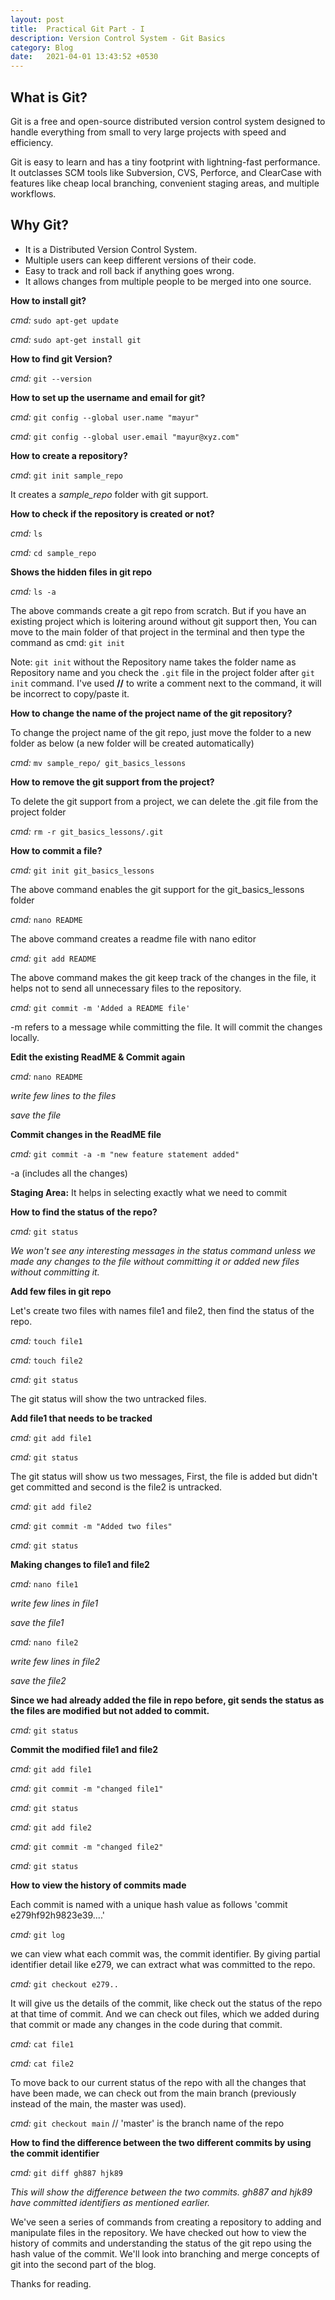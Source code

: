 ```yaml
---
layout: post
title:  Practical Git Part - I
description: Version Control System - Git Basics
category: Blog
date:   2021-04-01 13:43:52 +0530
---
```

## What is Git?
Git is a free and open-source distributed version control system designed to handle everything from small to very large projects with speed and efficiency.

Git is easy to learn and has a tiny footprint with lightning-fast performance. It outclasses SCM tools like Subversion, CVS, Perforce, and ClearCase with features like cheap local branching, convenient staging areas, and multiple workflows. 

## Why Git?

* It is a Distributed Version Control System.
* Multiple users can keep different versions of their code.
* Easy to track and roll back if anything goes wrong.
* It allows changes from multiple people to be merged into one source.

**How to install git?**

*cmd:* `sudo apt-get update`

*cmd:* `sudo apt-get install git`

**How to find git Version?**

*cmd:* `git --version`

**How to set up the username and email for git?**

*cmd:* `git config --global user.name "mayur"`

*cmd:* `git config --global user.email "mayur@xyz.com"`

**How to create a repository?**

*cmd*: `git init sample_repo`

It creates a *sample_repo* folder with git support.

**How to check if the repository is created or not?**

*cmd:* `ls`

*cmd:* `cd sample_repo`

**Shows the hidden files in git repo**

*cmd:* `ls -a`

The above commands create a git repo from scratch. But if you have an existing project which is loitering around without git support then,
You can move to the main folder of that project in the terminal and then type the command as cmd: `git init`

Note: `git init` without the Repository name takes the folder name as Repository name and you check the `.git` file in the project folder after `git init` command. I've used  **//** to write a comment next to the command, it will be incorrect to copy/paste it.

**How to change the name of the project name of the git repository?**

To change the project name of the git repo, just move the folder to a new folder as below (a new folder will be created automatically)

*cmd:* `mv sample_repo/ git_basics_lessons`

**How to remove the git support from the project?**

To delete the git support from a project, we can delete the .git file from the project folder

*cmd:* `rm -r git_basics_lessons/.git`

**How to commit a file?**

*cmd:* `git init git_basics_lessons`

The above command enables the git support for the git_basics_lessons folder

*cmd:* `nano README`

The above command creates a readme file with nano editor

*cmd:* `git add README`

The above command makes the git keep track of the changes in the file, it helps not to send all unnecessary files to the repository.

*cmd:* `git commit -m 'Added a README file'`

-m refers to a message while committing the file. It will commit the changes locally.

**Edit the existing ReadME & Commit again**

*cmd:* `nano README`

*write few lines to the files*

*save the file*

**Commit changes in the ReadME file**

*cmd:* `git commit -a -m "new feature statement added"`

-a (includes all the changes)

**Staging Area:** It helps in selecting exactly what we need to commit

**How to find the status of the repo?**

*cmd:* `git status`

*We won't see any interesting messages in the status command unless we made any changes to the file without committing it or added new files without committing it.*

**Add few files in git repo**

Let's create two files with names file1 and file2, then find the status of the repo.

*cmd:* `touch file1`

*cmd:* `touch file2`

*cmd:* `git status`

The git status will show the two untracked files.

**Add file1 that needs to be tracked**

*cmd:* `git add file1`

*cmd:* `git status `

The git status will show us two messages, First, the file is added but didn't get committed and second is the file2 is untracked.

*cmd:* `git add file2`

*cmd:* `git commit -m "Added two files"`

*cmd:* `git status`

**Making changes to file1 and file2**

*cmd:* `nano file1`

*write few lines in file1*

*save the file1*

*cmd:* `nano file2`

*write few lines in file2*

*save the file2*

**Since we had already added the file in repo before, git sends the status as the files are modified but not added to commit.**

*cmd:* `git status`

**Commit the modified file1 and file2**

*cmd:* `git add file1`

*cmd:* `git commit -m "changed file1"`

*cmd:* `git status`

*cmd:* `git add file2`

*cmd:* `git commit -m "changed file2"`

*cmd:* `git status`

**How to view the history of commits made**

Each commit is named with a unique hash value as follows 'commit e279hf92h9823e39....'

*cmd:* `git log`

we can view what each commit was, the commit identifier. By giving partial identifier detail like e279, we can extract what was committed to the repo.

*cmd:* `git checkout e279..`

It will give us the details of the commit, like check out the status of the repo at that time of commit. And we can check out files, which we added during that commit or made any changes in the code during that commit.

*cmd:* `cat file1`

*cmd:* `cat file2`

To move back to our current status of the repo with all the changes that have been made, we can check out from the main branch (previously instead of the main, the master was used).

*cmd:* `git checkout main` // 'master' is the branch name of the repo

**How to find the difference between the two different commits by using the commit identifier**

*cmd:* `git diff gh887 hjk89`

*This will show the difference between the two commits. gh887 and hjk89 have committed identifiers as mentioned earlier.*

We've seen a series of commands from creating a repository to adding and manipulate files in the repository. We have checked out how to view the history of commits and understanding the status of the git repo using the hash value of the commit. We'll look into branching and merge concepts of git into the second part of the blog.

Thanks for reading.